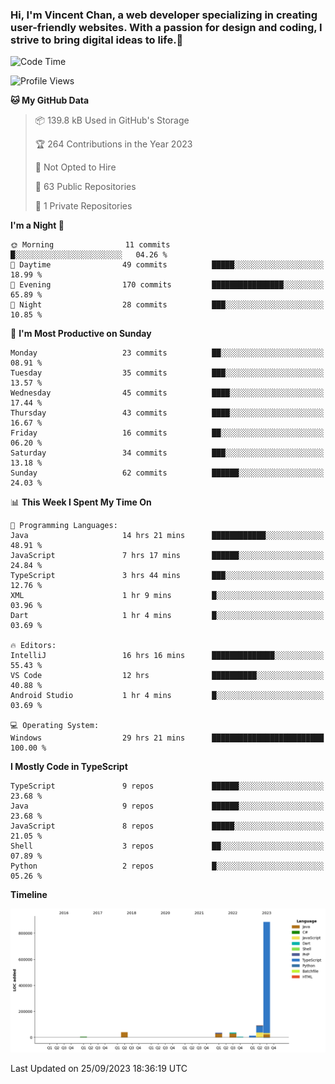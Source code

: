 ### Hi, I'm Vincent Chan, a web developer specializing in creating user-friendly websites. With a passion for design and coding, I strive to bring digital ideas to life.👋

<!--
**hkvincent/hkvincent** is a ✨ _special_ ✨ repository because its `README.md` (this file) appears on your GitHub profile.

Here are some ideas to get you started:

- 🔭 I’m currently working on ...
- 🌱 I’m currently learning ...
- 👯 I’m looking to collaborate on ...
- 🤔 I’m looking for help with ...
- 💬 Ask me about ...
- 📫 How to reach me: ...
- 😄 Pronouns: ...
- ⚡ Fun fact: ...
-->
<!--START_SECTION:waka-->
![Code Time](http://img.shields.io/badge/Code%20Time-424%20hrs%2031%20mins-blue)

![Profile Views](http://img.shields.io/badge/Profile%20Views-0-blue)

**🐱 My GitHub Data** 

> 📦 139.8 kB Used in GitHub's Storage 
 > 
> 🏆 264 Contributions in the Year 2023
 > 
> 🚫 Not Opted to Hire
 > 
> 📜 63 Public Repositories 
 > 
> 🔑 1 Private Repositories 
 > 
**I'm a Night 🦉** 

```text
🌞 Morning                11 commits          █░░░░░░░░░░░░░░░░░░░░░░░░   04.26 % 
🌆 Daytime                49 commits          █████░░░░░░░░░░░░░░░░░░░░   18.99 % 
🌃 Evening                170 commits         ████████████████░░░░░░░░░   65.89 % 
🌙 Night                  28 commits          ███░░░░░░░░░░░░░░░░░░░░░░   10.85 % 
```
📅 **I'm Most Productive on Sunday** 

```text
Monday                   23 commits          ██░░░░░░░░░░░░░░░░░░░░░░░   08.91 % 
Tuesday                  35 commits          ███░░░░░░░░░░░░░░░░░░░░░░   13.57 % 
Wednesday                45 commits          ████░░░░░░░░░░░░░░░░░░░░░   17.44 % 
Thursday                 43 commits          ████░░░░░░░░░░░░░░░░░░░░░   16.67 % 
Friday                   16 commits          ██░░░░░░░░░░░░░░░░░░░░░░░   06.20 % 
Saturday                 34 commits          ███░░░░░░░░░░░░░░░░░░░░░░   13.18 % 
Sunday                   62 commits          ██████░░░░░░░░░░░░░░░░░░░   24.03 % 
```


📊 **This Week I Spent My Time On** 

```text
💬 Programming Languages: 
Java                     14 hrs 21 mins      ████████████░░░░░░░░░░░░░   48.91 % 
JavaScript               7 hrs 17 mins       ██████░░░░░░░░░░░░░░░░░░░   24.84 % 
TypeScript               3 hrs 44 mins       ███░░░░░░░░░░░░░░░░░░░░░░   12.76 % 
XML                      1 hr 9 mins         █░░░░░░░░░░░░░░░░░░░░░░░░   03.96 % 
Dart                     1 hr 4 mins         █░░░░░░░░░░░░░░░░░░░░░░░░   03.69 % 

🔥 Editors: 
IntelliJ                 16 hrs 16 mins      ██████████████░░░░░░░░░░░   55.43 % 
VS Code                  12 hrs              ██████████░░░░░░░░░░░░░░░   40.88 % 
Android Studio           1 hr 4 mins         █░░░░░░░░░░░░░░░░░░░░░░░░   03.69 % 

💻 Operating System: 
Windows                  29 hrs 21 mins      █████████████████████████   100.00 % 
```

**I Mostly Code in TypeScript** 

```text
TypeScript               9 repos             ██████░░░░░░░░░░░░░░░░░░░   23.68 % 
Java                     9 repos             ██████░░░░░░░░░░░░░░░░░░░   23.68 % 
JavaScript               8 repos             █████░░░░░░░░░░░░░░░░░░░░   21.05 % 
Shell                    3 repos             ██░░░░░░░░░░░░░░░░░░░░░░░   07.89 % 
Python                   2 repos             █░░░░░░░░░░░░░░░░░░░░░░░░   05.26 % 
```



**Timeline**

![Lines of Code chart](https://raw.githubusercontent.com/hkvincent/hkvincent/main/assets/bar_graph.png)


 Last Updated on 25/09/2023 18:36:19 UTC
<!--END_SECTION:waka-->
